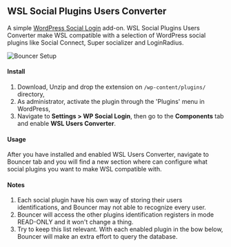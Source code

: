 ## WSL Social Plugins Users Converter
 
A simple [WordPress Social Login](https://wordpress.org/plugins/wordpress-social-login/) add-on. WSL Social Plugins Users Converter make WSL compatible with a selection of WordPress social plugins like Social Connect, Super socializer and LoginRadius. 

![Bouncer Setup](https://raw.githubusercontent.com/miled/wsl-users-converter/master/screenshot-1.png)

#### Install
1. Download, Unzip and drop the extension on `/wp-content/plugins/` directory,
2. As administrator, activate the plugin through the 'Plugins' menu in WordPress,
3. Navigate to **Settings > WP Social Login**, then go to the **Components** tab and enable **WSL Users Converter**.

#### Usage

After you have installed and enabled WSL Users Converter, navigate to Bouncer tab and you will find a new section where can configure what social plugins you want to make WSL compatible with.

#### Notes
1. Each social plugin have his own way of storing their users identifications, and Bouncer may not able to recognize every user.
2. Bouncer will access the other plugins identification registers in mode READ-ONLY and it won't change a thing.
3. Try to keep this list relevant. With each enabled plugin in the bow below, Bouncer will make an extra effort to query the database. 